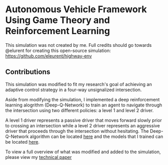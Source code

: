 # Autonomous Vehicle Framework Using Game Theory and Reinforcement Learning

This simulation was not created by me. Full credits should go towards @elurent for creating this open-source simulation: https://github.com/eleurent/highway-env

## Contributions
This simulation was modified to fit my research's goal of achieving an adaptive control strategy in a four-way unsignalized intersection. 

Aside from modifying the simulation, I implemented a deep reinforcement learning alogrithm (Deep-Q-Network) to train an agent to navigate through the intersection using two different policies: a level 1 and level 2 driver.

 A level 1 driver represents a passive driver that moves forward slowly prior to crossing an intersection while a level 2 driver represents an aggressive driver that proceeds through the intersection without hesitating. The Deep-Q-Network algorithm can be located [here](DQN/DQN_trainer.py) and the models that I trained can be located [here](models/intersection/creep). 


To view a full overview of what was modified and added to the simulation, please view my [technical paper](paper.pdf) 
